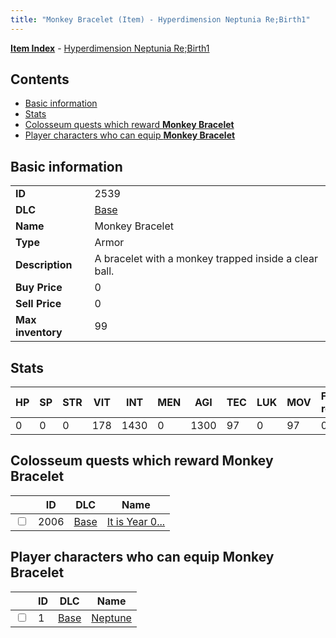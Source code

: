 ```yaml
---
title: "Monkey Bracelet (Item) - Hyperdimension Neptunia Re;Birth1"
---
```


[**Item Index**](/neptunia/rb1/item/index.html) - [Hyperdimension Neptunia Re;Birth1](/neptunia/rb1)

## Contents

- [Basic information](#basic-information)
- [Stats](#stats)
- [Colosseum quests which reward **Monkey Bracelet**](#colosseum-quests-which-reward-monkey-bracelet)
- [Player characters who can equip **Monkey Bracelet**](#player-characters-who-can-equip-monkey-bracelet)

## Basic information

|   |   |
| -- | -- |
| **ID** | 2539 |
| **DLC** | [Base](/neptunia/rb1/dlc/1-base.html) |
| **Name** | Monkey Bracelet |
| **Type** | Armor |
| **Description** | A bracelet with a monkey trapped inside a clear ball. |
| **Buy Price** | 0 |
| **Sell Price** | 0 |
| **Max inventory** | 99 |


## Stats

| HP | SP | STR | VIT | INT | MEN | AGI | TEC | LUK | MOV | Fire res. | Ice res. | Wind res. | Lightning res. |
| -- | -- | --- | --- | --- | --- | --- | --- | --- | --- | --------- | -------- | --------- | -------------- |
| 0 | 0 | 0 | 178 | 1430 | 0 | 1300 | 97 | 0 | 97 | 0 | 0 | 0 | 0 |


## Colosseum quests which reward **Monkey Bracelet**

|    | ID | DLC | Name |
| -- | -- | --- | ---- |
| <input type="checkbox" id="rb1-colosseum-1-2006" class="trackbox" /> | 2006 | [Base](/neptunia/rb1/dlc/1-base.html) | [It is Year 0...](/neptunia/rb1/colosseum/1-2006-it-is-year-0.html) |


## Player characters who can equip **Monkey Bracelet**

|    | ID | DLC | Name |
| -- | -- | --- | ---- |
| <input type="checkbox" id="rb1-player-1-1" class="trackbox" /> | 1 | [Base](/neptunia/rb1/dlc/1-base.html) | [Neptune](/neptunia/rb1/player/1-1-neptune.html) |
